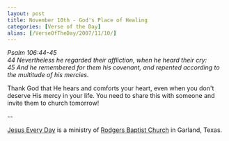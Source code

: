 ```yaml
---
layout: post
title: November 10th - God's Place of Healing
categories: [Verse of the Day]
alias: [/VerseOfTheDay/2007/11/10/]
---
```


_Psalm 106:44-45  
44 Nevertheless he regarded their affliction, when he heard their
cry:  
45 And he remembered for them his covenant, and repented according to
the multitude of his mercies._

Thank God that He hears and comforts your heart, even when you
don't deserve His mercy in your life. You need to share this with
someone and invite them to church tomorrow!

 --

<a href=http://jesuseveryday.net>Jesus Every Day</a> is a ministry of <a href=http://rodgersbaptist.net>Rodgers Baptist Church</a> in Garland, Texas.
